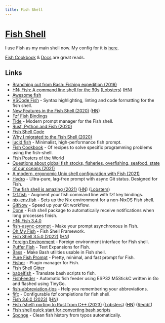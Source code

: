 ```yaml
---
title: Fish Shell
---
```


# [Fish Shell](https://fishshell.com/)

I use Fish as my main shell now. My config for it is [here](https://github.com/nikitavoloboev/dotfiles/tree/master/fish).

[Fish Cookbook](https://github.com/jorgebucaran/cookbook.fish) & [Docs](https://fishshell.com/docs/current/) are great reads.

## Links

- [Branching out from Bash: Fishing expedition (2019)](https://brettterpstra.com/2019/10/11/branching-out-from-bash-fishing-expedition/)
- [HN: Fish: A command line shell for the 90s](https://news.ycombinator.com/item?id=21361696) ([Lobsters](https://lobste.rs/s/hvlzor/fish_friendly_interactive_shell)) ([HN](https://news.ycombinator.com/item?id=27180420))
- [Awesome fish](https://github.com/jorgebucaran/awesome-fish)
- [VSCode Fish](https://github.com/bmalehorn/vscode-fish) - Syntax highlighting, linting and code formatting for the fish shell.
- [New Features in the Fish Shell (2020)](https://lwn.net/SubscriberLink/832429/5a786cc0fed26353/) ([HN](https://news.ycombinator.com/item?id=24631138))
- [Fzf Fish Bindings](https://github.com/jethrokuan/fzf)
- [Tide](https://github.com/IlanCosman/tide) - Modern prompt manager for the Fish shell.
- [Rust, Python and Fish (2020)](https://benjamin.computer/posts/2020-12-12-rust-python.html)
- [Fish Shell Code](https://github.com/fish-shell/fish-shell)
- [Why I migrated to the Fish Shell (2020)](https://caarlos0.dev/posts/fish/)
- [lucid.fish](https://github.com/mattgreen/lucid.fish) - Minimalist, high-performance fish prompt.
- [Fish Cookbook](https://github.com/jorgebucaran/cookbook.fish) - Of recipes to solve specific programming problems using the fish-shell.
- [Fish Posters of the World](http://www.fishposters.com/)
- [Questions about global fish stocks, fisheries, overfishing, seafood, state of our oceans (2021)](https://twitter.com/_HannahRitchie/status/1419575591712575493)
- [A modern, ergonomic Unix shell configuration with Fish (2021)](https://dev.to/yonkeltron/a-modern-ergonomic-unix-shell-configuration-with-fish-4dio)
- [Hydro](https://github.com/jorgebucaran/hydro) - Ultra-pure, lag-free prompt with async Git status. Designed for Fish.
- [The fish shell is amazing (2021)](https://rmpr.xyz/the-fish-shell-is-amazing/) ([HN](https://news.ycombinator.com/item?id=29341390)) ([Lobsters](https://lobste.rs/s/pj0byo/fish_shell_is_amazing))
- [fzf.fish](https://github.com/PatrickF1/fzf.fish) - Augment your fish command line with fzf key bindings.
- [nix-env.fish](https://github.com/lilyball/nix-env.fish) - Sets up the Nix environment for a non-NixOS Fish shell.
- [GitNow](https://github.com/joseluisq/gitnow) - Speed up your Git workflow.
- [Done](https://github.com/franciscolourenco/done) - Fish shell package to automatically receive notifications when long processes finish.
- [HN: Fish 3.4.0](https://news.ycombinator.com/item?id=30734072)
- [fish-async-prompt](https://github.com/acomagu/fish-async-prompt) - Make your prompt asynchronous in Fish.
- [Oh My Fish](https://github.com/oh-my-fish/oh-my-fish) - Fish Shell Framework.
- [Fish Shell 3.5.0 (2022)](https://fishshell.com/docs/current/relnotes.html#fish-3-5-0-released-june-16-2022) ([HN](https://news.ycombinator.com/item?id=31768405))
- [Foreign Environment](https://github.com/oh-my-fish/plugin-foreign-env) - Foreign environment interface for Fish shell.
- [Puffer Fish](https://github.com/nickeb96/puffer-fish) - Text Expansions for Fish.
- [Bass](https://github.com/edc/bass) - Make Bash utilities usable in Fish shell.
- [Pure Fish Prompt](https://github.com/pure-fish/pure) - Pretty, minimal, and fast prompt for Fish.
- [Fisher](https://github.com/jorgebucaran/fisher) - Plugin manager for Fish.
- [Fish Shell Gitter](https://gitter.im/fish-shell/fish-shell#)
- [babelfish](https://github.com/bouk/babelfish) - Translate bash scripts to fish.
- [FishFeeder](https://github.com/itohio/FishFeeder) - Automatic fish feeder using ESP32 M5StickC written in Go and flashed using TinyGo.
- [fish-abbreviation-tips](https://github.com/gazorby/fish-abbreviation-tips) - Help you remembering your abbreviations.
- [fifc](https://github.com/gazorby/fifc) - Configurable fzf completions for fish shell.
- [Fish 3.6.0 (2023)](https://github.com/fish-shell/fish-shell/releases/tag/3.6.0) ([HN](https://news.ycombinator.com/item?id=34298157))
- [Fish (shell) porting to Rust from C++ (2023)](https://lobste.rs/s/fdcpy3/fish_shell_be_rewritten_rust) ([Lobsters](https://lobste.rs/s/fdcpy3/fish_shell_be_rewritten_rust)) ([HN](https://news.ycombinator.com/item?id=34588340)) ([Reddit](https://www.reddit.com/r/rust/comments/10pf7m8/fish_shell_porting_to_rust_from_c/))
- [Fish shell quick start for converting bash scripts](https://www.cafe-encounter.net/p3107/fish-shell-quickstart-for-converting-bash-scripts)
- [Sponge](https://github.com/meaningful-ooo/sponge) - Clean fish history from typos automatically.
